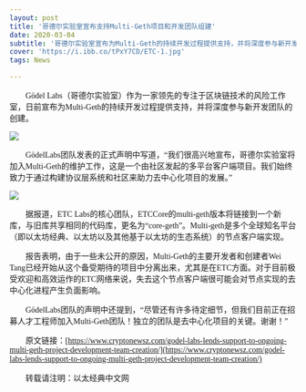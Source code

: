 ```yaml
---
layout: post
title: '哥德尔实验室宣布支持Multi-Geth项目和开发团队组建'
date: 2020-03-04
subtitle: '哥德尔实验室宣布为Multi-Geth的持续开发过程提供支持，并将深度参与新开发团队的创建。'
cover: 'https://i.ibb.co/tPxY7CD/ETC-1.jpg'
tags: News

---
```


&emsp;&emsp;<font face="微软雅黑">Gödel Labs（哥德尔实验室）作为一家领先的专注于区块链技术的风险工作室，日前宣布为Multi-Geth的持续开发过程提供支持，并将深度参与新开发团队的创建。</font>

![](https://i.ibb.co/tQL21Pw/1.png)

&emsp;&emsp;<font face="微软雅黑">GödelLabs团队发表的正式声明中写道，“我们很高兴地宣布，哥德尔实验室将加入Multi-Geth的维护工作，这是一个由社区发起的多平台客户端项目。我们始终致力于通过构建协议层系统和社区来助力去中心化项目的发展。”</font>

![](https://i.ibb.co/X8Fn6Dq/20200303164733.png)


&emsp;&emsp;<font face="微软雅黑">据报道，ETC Labs的核心团队，ETCCore的multi-geth版本将链接到一个新库，与旧库共享相同的代码库，更名为“core-geth”。Multi-geth是多个全球知名平台（即以太坊经典、以太坊以及其他基于以太坊的生态系统）的节点客户端实现。</font>


&emsp;&emsp;<font face="微软雅黑">报告表明，由于一些未公开的原因，Multi-Geth的主要开发者和创建者Wei Tang已经开始从这个备受期待的项目中分离出来，尤其是在ETC方面。对于目前极受欢迎和高效运作的ETC网络来说，失去这个节点客户端很可能会对节点实现的去中心化进程产生负面影响。</font>


&emsp;&emsp;<font face="微软雅黑">GödelLabs团队的声明中还提到，“尽管还有许多待定细节，但我们目前正在招募人才工程师加入Multi-Geth团队！独立的团队是去中心化项目的关键。谢谢！”</font>


&emsp;&emsp;<font face="微软雅黑">原文链接：[https://www.cryptonewsz.com/godel-labs-lends-support-to-ongoing-multi-geth-project-development-team-creation/](https://www.cryptonewsz.com/godel-labs-lends-support-to-ongoing-multi-geth-project-development-team-creation/)

&emsp;&emsp;<font face="微软雅黑">转载请注明：以太经典中文网</font>